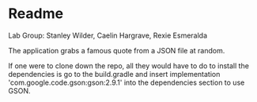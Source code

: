 # Readme
Lab Group: Stanley Wilder, Caelin Hargrave, Rexie Esmeralda

The application grabs a famous quote from a JSON file at random.

If one were to clone down the repo, all they would have to do to install the dependencies is go to the build.gradle and insert implementation 'com.google.code.gson:gson:2.9.1' into the dependencies section to use GSON. 

